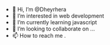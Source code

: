 - 👋 Hi, I’m @Dheyrhera
- 👀 I’m interested in web development 
- 🌱 I’m currently learning javascript
- 💞️ I’m looking to collaborate on ...
- 📫 How to reach me .

<!---
Dheyrhera/Dheyrhera is a ✨ special ✨ repository because its `README.md` (this file) appears on your GitHub profile.
You can click the Preview link to take a look at your changes.
--->
